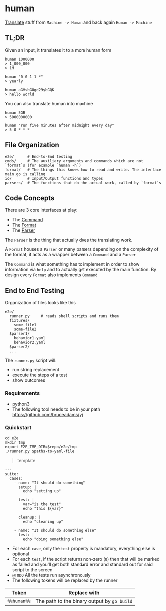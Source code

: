 human
======

[Translate](Translate) stuff from `Machine -> Human` and back again `Human -> Machine`

## TL;DR

Given an input, it translates it to a more human form

```
human 1000000
> 1_000_000
> 1M

human "0 0 1 1 *"
> yearly 

human aGVsbG8gd29ybGQK
> hello world
```

You can also translate human into machine

```
human 5GB
> 5000000000

human "run five minutes after midnight every day"
> 5 0 * * *
```

## File Organization

```
e2e/      # End-to-End testing
cmds/     # The auxiliary arguments and commands which are not `format`s (for example `human -h`)
format/   # The things this knows how to read and write. The interface main.go is calling
io/       # Input/Output functions and types
parsers/  # The functions that do the actual work, called by `format`s
```

## Code Concepts

There are 3 core interfaces at play:

- The [Command](cmds/cmds.go#L13)
- The [Format](format/format.go#L8)
- The [Parser](parsers/parsers.go#L9)

The `Parser` is the thing that actually does the translating work.

A `Format` houses a `Parser` or many parsers depending on the complexity of the format, it acts as a wrapper between a `Command` and a `Parser`

The `Command` is what something has to implement in order to show information via `help` and to actually get executed by the main function. By design every `Format` also implements `Command`

## End to End Testing

Organization of files looks like this

  ```
  e2e/
    runner.py     # reads shell scripts and runs them
    fixtures/
      some-file1
      some-file2
    $parser1/
      behavior1.yaml
      behavior2.yaml
    $parser2/
    ...
  ```

The `runner.py` script will:
  - run string replacement
  - execute the steps of a test
  - show outcomes

### Requirements

- python3
- The following tool needs to be in your path https://github.com/bruceadams/yj

### Quickstart

```
cd e2e
mkdir tmp
export E2E_TMP_DIR=$repo/e2e/tmp
./runner.py $paths-to-yaml-file
```

> template
```
---
suite:
  cases:
    - name: "It should do something"
      setup: |
        echo "setting up"

      test: |
        var="is the test"
        echo "this ${var}"

      cleanup: |
        echo "cleaning up"

    - name: "It should do something else"
      test: |
        echo "doing something else"
```

- For each `case`, only the `test` property is mandatory, everything else is optional
- For each `test`, if the script returns non-zero (`0`) then that will be marked as failed and you'll get both standard error and standard out for said script to the screen
- `@TODO` All the tests run asynchronously
- The following tokens will be replaced by the runner


| Token       | Replace with                                |
| -----       | ------------                                |
| `%%human%%` | The path to the binary output by `go build` |
